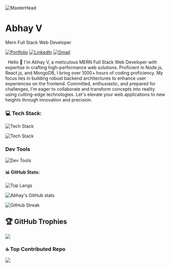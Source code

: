 ![MasterHead](https://user-images.githubusercontent.com/74038190/241765440-80728820-e06b-4f96-9c9e-9df46f0cc0a5.gif)

<!-- Your title -->
# Abhay V
Mern Full Stack Web Developer


<!-- Your badges
You can use the website to generate badges: https://shields.io/
-->

[![Portfolio ](https://img.shields.io/badge/Portfilio-abii225.github.io-white?style=flat&logo=appveyor&logoColor=white&link=https://abii225.github.io/)](https://abii225.github.io/)
[![LinkedIn ](https://img.shields.io/badge/LinkedIn-@ABHAY?style=flat&logo=Linkedin&logoColor=white&link=https://www.linkedin.com/in/abhay-v-935738243/)](https://www.linkedin.com/in/abhay-v-935738243/)
[![Gmail ](https://img.shields.io/badge/Email-abhayv225@gmail.com-red?style=flat&logo=gmail&logoColor=white&link=mailto:abhayv225@gmail.com)](mailto:abhayv225@gmail.com)

&nbsp;
Hello 👋 I'm Abhay V, a meticulous MERN Full Stack Web Developer with expertise in crafting high-performance web solutions. Proficient in Node.js, React.js, and MongoDB, I bring over 1000+ hours of coding proficiency. My focus lies in building robust backend architectures to enhance user experiences on the frontend. Committed, enthusiastic, and prepared for challenges, I'm eager to collaborate and transform concepts into reality using cutting-edge technologies. Let's elevate your web applications to new heights through innovation and precision.
 
<h3 align="left">💻 Tech Stack:</h3>

![Tech Stack](https://skillicons.dev/icons?i=html,css,js,react,redux,typescript,java&theme=light)

![Tech Stack](https://skillicons.dev/icons?i=nodejs,expressjs,mongodb,mysql)

<h3 align="left">Dev Tools</h3>

![Dev Tools](https://skillicons.dev/icons?i=vscode,github,postman,vercel,render)
<br/>
<h4 align="left">📊 GitHub Stats:</h4>

![Top Langs](https://github-readme-stats.vercel.app/api/top-langs/?username=abii225&layout=compact)

![Abhay's GitHub stats](https://github-readme-stats.vercel.app/api?username=abii225\&rank_icon=github)

![GitHub Streak](https://github-readme-streak-stats.herokuapp.com?user=abii225)
## 🏆 GitHub Trophies
![](https://github-profile-trophy.vercel.app/?username=abii225&theme=swift&no-frame=false&no-bg=false&margin-w=4)

### 🔝 Top Contributed Repo
![](https://github-contributor-stats.vercel.app/api?username=abii225&limit=5&theme=swift&combine_all_yearly_contributions=true)

